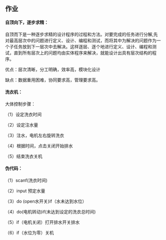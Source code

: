 ##  作业

####  自顶向下，逐步求精：

自顶而下是一种逐步求精的设计程序的过程和方法。对要完成的任务进行分解,先对最高层次中的问题进行定义、设计、编程和测试，而将其中为解决的问题作为一个子任务放到下一层次中去解决。这样逐层、逐个地进行定义、设计、编程和测试，直到所有层次上的问题均由实体程序来解决，就能设计出具有层次结构的程序。

优点：层次清晰，分工明确，效率高，模块化设计

缺点：数据重用困难，协同要求高，管理要求高。

####  洗衣机：

大体控制步骤：

（1）设定洗衣时间

（2）设定注水量

（3）注水，电机左右旋转洗衣

（4）根据时间，点击关闭开始排水

（5）结束洗衣关机

####  伪代码：

（1）scanf(洗衣时间)

（2）input 预定水量

（3）do (open水开关)if（水未达到水位）

（4）do(电机转动)if(未达到设定的洗衣总时间)

（5）if（电机关闭）打开排水开关排水

（6）if（水位为零）关机


